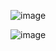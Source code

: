 

![image](https://github.com/user-attachments/assets/5a1ca993-777b-48c0-8fe0-e3e33577aed4)


![image](https://github.com/user-attachments/assets/4f850bdf-f255-4de4-95bd-974f9b8b6c07)


